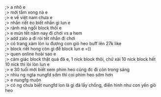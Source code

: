 ;> a nhô e<br>
;> mới tắm xong nà e<br>
;> e về việt nam chưa e<br>
;> nhắn riết éo biết nhắn gì lun e<br>
;> rảnh mà ngồi block thôi e<br>
;> e mún tết năm nay đi chơi vs a hem<br>
;> add zalo a đi ròi tết nhắn đi chơi<br>
;> có trang xàm lòn iu đương con giò heo buff lên 27k like<br>
;> block riết hong còn gì để block lun e =))<br>
;> quen online hoài sao e<br>
;> cảm giác block thật quá đã e, 1 nick block thôi, chứ xài 10 nick block hết 10 nick thì lòi lòn lun e<br>
;> e 30 tuổi mới biết xem phim heo cũng đc đi còn trong sáng<br>
;> nhìu ng ngta nungfd sớm thì coi phim heo sớm hơn<br>
;> e nungfg muộn<br>
;> có ng chưa biết nungfd lon là gì đã lấy chồng, điển hình như con yến giò heo
